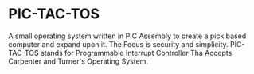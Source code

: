 # PIC-TAC-TOS
A small operating system written in PIC Assembly to create a pick based computer and expand upon it. The Focus is security and simplicity. PIC-TAC-TOS stands for Programmable Interrupt Controller Tha Accepts Carpenter and Turner's Operating System.
